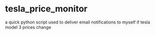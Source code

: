 # tesla_price_monitor
a quick python script used to deliver email notifications to myself if tesla model 3 prices change

